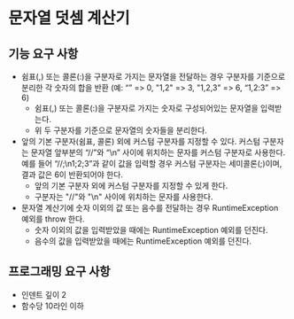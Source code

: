 # 문자열 덧셈 계산기
## 기능 요구 사항
- 쉼표(,) 또는 콜론(:)을 구분자로 가지는 문자열을 전달하는 경우 구분자를 기준으로 분리한 각 숫자의 합을 반환 (예: “” => 0, "1,2" => 3, "1,2,3" => 6, “1,2:3” => 6)
  - 쉼표(,) 또는 콜론(:)을 구분자로 가지는 숫자로 구성되어있는 문자열을 입력받는다.
  - 위 두 구분자를 기준으로 문자열의 숫자들을 분리한다.
- 앞의 기본 구분자(쉼표, 콜론) 외에 커스텀 구분자를 지정할 수 있다. 커스텀 구분자는 문자열 앞부분의 “//”와 “\n” 사이에 위치하는 문자를 커스텀 구분자로 사용한다. 예를 들어 “//;\n1;2;3”과 같이 값을 입력할 경우 커스텀 구분자는 세미콜론(;)이며, 결과 값은 6이 반환되어야 한다.
  - 앞의 기본 구분자 외에 커스텀 구분자를 지정할 수 있게 한다.
  - 구분자는 "//"와 "\n" 사이에 위치하는 문자를 사용한다.
- 문자열 계산기에 숫자 이외의 값 또는 음수를 전달하는 경우 RuntimeException 예외를 throw 한다.
  - 숫자 이외의 값을 입력받았을 때에는 RuntimeException 예외를 던진다.
  - 음수의 값을 입력받았을 때에는 RuntimeException 예외를 던진다.

## 프로그래밍 요구 사항
- 인덴트 깊이 2
- 함수당 10라인 이하